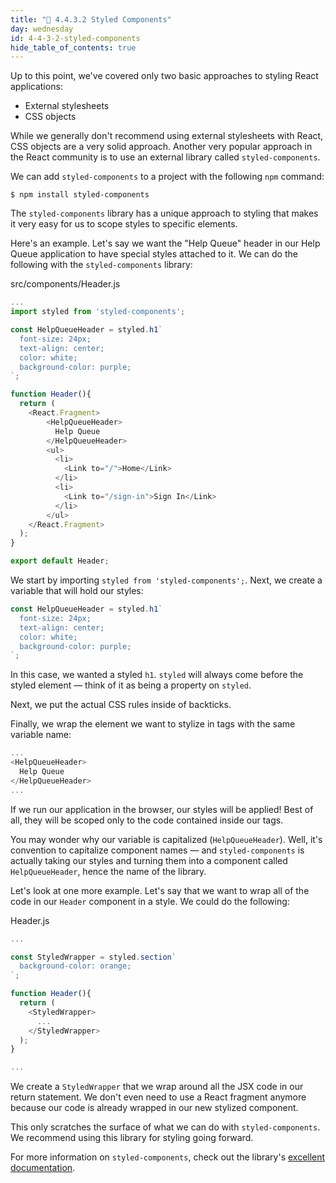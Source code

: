 ```yaml
---
title: "📓 4.4.3.2 Styled Components"
day: wednesday
id: 4-4-3-2-styled-components
hide_table_of_contents: true
---
```


Up to this point, we've covered only two basic approaches to styling React applications:

* External stylesheets
* CSS objects

While we generally don't recommend using external stylesheets with React, CSS objects are a very solid approach. Another very popular approach in the React community is to use an external library called `styled-components`.

We can add `styled-components` to a project with the following `npm` command:

```
$ npm install styled-components
```

The `styled-components` library has a unique approach to styling that makes it very easy for us to scope styles to specific elements.

Here's an example. Let's say we want the "Help Queue" header in our Help Queue application to have special styles attached to it. We can do the following with the `styled-components` library:

<div class="filename">src/components/Header.js</div>

```js
...
import styled from 'styled-components';

const HelpQueueHeader = styled.h1`
  font-size: 24px;
  text-align: center;
  color: white;
  background-color: purple;
`;

function Header(){
  return (
    <React.Fragment>
        <HelpQueueHeader>
          Help Queue
        </HelpQueueHeader>
        <ul>
          <li>
            <Link to="/">Home</Link>
          </li>
          <li>
            <Link to="/sign-in">Sign In</Link>
          </li>
        </ul>
    </React.Fragment>
  );
}

export default Header;
```

We start by importing `styled from 'styled-components';`. Next, we create a variable that will hold our styles:

```js
const HelpQueueHeader = styled.h1`
  font-size: 24px;
  text-align: center;
  color: white;
  background-color: purple;
`;
```

In this case, we wanted a styled `h1`. `styled` will always come before the styled element — think of it as being a property on `styled`.

Next, we put the actual CSS rules inside of backticks.

Finally, we wrap the element we want to stylize in tags with the same variable name:

```js
...
<HelpQueueHeader>
  Help Queue
</HelpQueueHeader>
...
```

If we run our application in the browser, our styles will be applied! Best of all, they will be scoped only to the code contained inside our tags.

You may wonder why our variable is capitalized (`HelpQueueHeader`). Well, it's convention to capitalize component names — and `styled-components` is actually taking our styles and turning them into a component called `HelpQueueHeader`, hence the name of the library.

Let's look at one more example. Let's say that we want to wrap all of the code in our `Header` component in a style. We could do the following:

<div class="filename">Header.js</div>

```js
...

const StyledWrapper = styled.section`
  background-color: orange;
`;

function Header(){
  return (
    <StyledWrapper>
      ...
    </StyledWrapper>
  );
}

...
```

We create a `StyledWrapper` that we wrap around all the JSX code in our return statement. We don't even need to use a React fragment anymore because our code is already wrapped in our new stylized component.

This only scratches the surface of what we can do with `styled-components`. We recommend using this library for styling going forward.

For more information on `styled-components`, check out the library's [excellent documentation](https://styled-components.com/docs).

